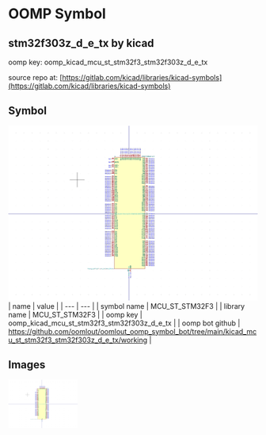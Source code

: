 # OOMP Symbol  
## stm32f303z_d_e_tx  by kicad  
  
oomp key: oomp_kicad_mcu_st_stm32f3_stm32f303z_d_e_tx  
  
source repo at: [https://gitlab.com/kicad/libraries/kicad-symbols](https://gitlab.com/kicad/libraries/kicad-symbols)  
## Symbol  
  
[![working.png](working_600.png)](working.png)  
| name | value | 
| --- | --- | 
| symbol name | MCU_ST_STM32F3 | 
| library name | MCU_ST_STM32F3 | 
| oomp key | oomp_kicad_mcu_st_stm32f3_stm32f303z_d_e_tx | 
| oomp bot github | https://github.com/oomlout/oomlout_oomp_symbol_bot/tree/main/kicad_mcu_st_stm32f3_stm32f303z_d_e_tx/working | 
## Images  
  
[![working.png](working_140.png)](working.png)  
